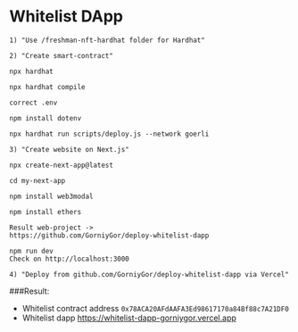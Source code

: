 # Whitelist DApp

```
1) "Use /freshman-nft-hardhat folder for Hardhat"

2) "Create smart-contract"

npx hardhat

npx hardhat compile

correct .env

npm install dotenv

npx hardhat run scripts/deploy.js --network goerli

3) "Create website on Next.js"

npx create-next-app@latest

cd my-next-app

npm install web3modal

npm install ethers

Result web-project -> 
https://github.com/GorniyGor/deploy-whitelist-dapp

npm run dev
Check on http://localhost:3000

4) "Deploy from github.com/GorniyGor/deploy-whitelist-dapp via Vercel"

```

###Result: 
- Whitelist contract address `0x78ACA20AFdAAFA3Ed98617170a84Bf88c7A21DF0`
- Whitelist dapp https://whitelist-dapp-gorniygor.vercel.app
